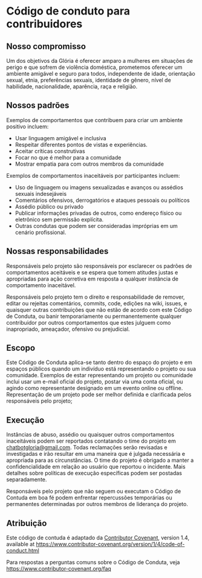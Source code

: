 # Código de conduto para contribuidores

## Nosso compromisso

Um dos objetivos da Glória é oferecer amparo a mulheres em situações de perigo e que 
sofrem de violência doméstica, prometemos oferecer um ambiente amigável e seguro para todos, independente
de idade, orientação sexual, etnia, preferências sexuais, identidade de gênero, nível de habilidade,
nacionalidade, aparência, raça e religião.

## Nossos padrões

Exemplos de comportamentos que contribuem para criar um ambiente positivo incluem:

* Usar linguagem amigável e inclusiva
* Respeitar diferentes pontos de vistas e experiências.
* Aceitar críticas construtivas
* Focar no que é melhor para a comunidade
* Mostrar empatia para com outros membros da comunidade

Exemplos de comportamentos inaceitáveis por participantes incluem:
* Uso de linguagem ou imagens sexualizadas e avanços ou assédios sexuais indesejáveis
* Comentários ofensivos, derrogatórios e ataques pessoais ou políticos
* Assédio público ou privado
* Publicar informações privadas de outros, como endereço físico ou eletrônico
sem permissão explícita.
* Outras condutas que podem ser consideradas impróprias em um cenário profissional.

## Nossas responsabilidades

Responsáveis pelo projeto são responsáveis por esclarecer os padrões de comportamentos
aceitáveis e se espera que tomem atitudes justas e apropriadas para ação corretiva
em resposta a qualquer instância de comportamento inaceitável.

Responsáveis pelo projeto tem o direito e responsabilidade de remover, editar ou rejeitas
comentários, commits, code, edições na wiki, issues, e quaisquer outras contribuições que não
estão de acordo com este Código de Conduta, ou banir temporariamente ou permanentemente qualquer
contribuidor por outros comportamentos que estes julguem como inapropriado, ameaçador, ofensivo ou prejudicial.

## Escopo

Este Código de Conduta aplica-se tanto dentro do espaço do projeto e em espaços públicos
quando um indivíduo está representando o projeto ou sua comunidade. Exemplos de estar 
representando um projeto ou comunidade inclui usar um e-mail oficial do projeto, postar
via uma conta oficial, ou agindo como representante designado em um evento online ou offline.
Representação de um projeto pode ser melhor definida e clarificada pelos responsáveis pelo projeto;

## Execução

Instâncias de abuso, assédio ou quaisquer outros comportamentos inaceitáveis
podem ser reportados contatando o time do projeto em chatbotgloria@gmail.com. Todas 
reclamações serão revisadas e investigadas e irão resultar em uma maneira que é
julgada necessária e apropriada para as circunstâncias. O time do projeto é 
obrigado a manter a confidencialidade em relação ao usuário que reportou o incidente.
Mais detalhes sobre políticas de execução específicas podem ser postadas separadamente.

Responsáveis pelo projeto que não seguem ou executam o Código de Contuda em boa fé
podem enfrentar repercussões temporárias ou permanentes determinadas por outros membros
de liderança do projeto.

## Atribuição

Este código de contuda é adaptado da [Contributor Covenant][homepage], version 1.4,
available at https://www.contributor-covenant.org/version/1/4/code-of-conduct.html

[homepage]: https://www.contributor-covenant.org

Para respostas a perguntas comuns sobre o Código de Conduta, veja
https://www.contributor-covenant.org/faq
